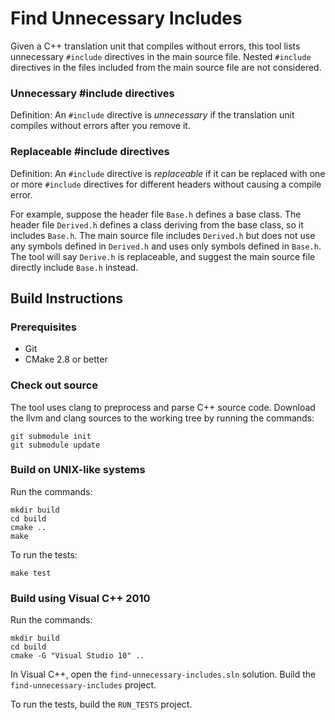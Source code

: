 # Find Unnecessary Includes

Given a C++ translation unit that compiles without errors, this tool lists
unnecessary `#include` directives in the main source file.  Nested
`#include` directives in the files included from the main source file are not
considered.


### Unnecessary #include directives

Definition: An `#include` directive is *unnecessary* if the translation unit
compiles without errors after you remove it.


### Replaceable #include directives

Definition: An `#include` directive is *replaceable* if it can be replaced with
one or more `#include` directives for different headers without causing a
compile error.

For example, suppose the header file `Base.h` defines a base class.  The header
file `Derived.h` defines a class deriving from the base class, so it includes
`Base.h`.  The main source file includes `Derived.h` but does not use any
symbols defined in `Derived.h` and uses only symbols defined in `Base.h`.  The
tool will say `Derive.h` is replaceable, and suggest the main source file
directly include `Base.h` instead.


## Build Instructions


### Prerequisites

* Git
* CMake 2.8 or better


### Check out source

The tool uses clang to preprocess and parse C++ source code.  Download the llvm
and clang sources to the working tree by running the commands:

    git submodule init
    git submodule update


### Build on UNIX-like systems

Run the commands:

    mkdir build
    cd build
    cmake ..
    make

To run the tests:

    make test


### Build using Visual C++ 2010

Run the commands:

    mkdir build
    cd build
    cmake -G "Visual Studio 10" ..

In Visual C++, open the `find-unnecessary-includes.sln` solution.  Build the
`find-unnecessary-includes` project.

To run the tests, build the `RUN_TESTS` project.

